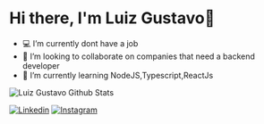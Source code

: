 # Hi there, I'm Luiz Gustavo👋

- 💻 I’m currently dont have a job
- 👯 I’m looking to collaborate on companies that need a backend developer
- 🌱 I’m currently learning NodeJS,Typescript,ReactJs

![Luiz Gustavo Github Stats](https://github-readme-stats.vercel.app/api?username=Zendered&show_icons=true&theme=midnight-purple)


[![Linkedin](https://img.shields.io/badge/-Linkedin-060606?style=flat&labelColor=0D0D0D&logo=Linkedin&Color=white)](https://www.linkedin.com/in/luiz-gustavo-rezende-da-silva-480aa2165)  [![Instagram](https://img.shields.io/badge/-Instagram-060606?style=flat&labelColor=0D0D0D&logo=Instagram&Color=white)](https://www.instagram.com/luizgustavo0_0/)
<!--
**Zendered/Zendered** is a ✨ _special_ ✨ repository because its `README.md` (this file) appears on your GitHub profile.

Here are some ideas to get you started:

- 🤔 I’m looking for help with ...
- 💬 Ask me about ...
- 😄 Pronouns: ...
- ⚡ Fun fact: ...
-->
